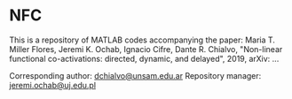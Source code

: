 # NFC
This is a repository of MATLAB codes accompanying the paper:
Maria T. Miller Flores, Jeremi K. Ochab, Ignacio Cifre, Dante R. Chialvo, "Non-linear functional co-activations: directed, dynamic, and delayed", 2019, arXiv: ...

Corresponding author: dchialvo@unsam.edu.ar
Repository manager: jeremi.ochab@uj.edu.pl
